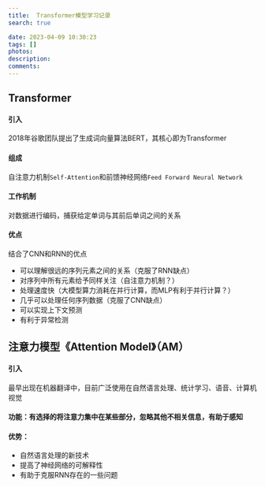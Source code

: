 ```yaml
---
title:  Transformer模型学习记录
search: true

date: 2023-04-09 10:30:23
tags: []
photos:
description:
comments:
---
```



## Transformer
#### 引入
2018年谷歌团队提出了生成词向量算法BERT，其核心即为Transformer
#### 组成
自注意力机制`Self-Attention`和前馈神经网络`Feed Forward Neural Network`
#### 工作机制
对数据进行编码，捕获给定单词与其前后单词之间的关系
#### 优点
结合了CNN和RNN的优点
- 可以理解很远的序列元素之间的关系（克服了RNN缺点）
- 对序列中所有元素给予同样关注（自注意力机制？）
- 处理速度快（大模型算力消耗在并行计算，而MLP有利于并行计算？）
- 几乎可以处理任何序列数据（克服了CNN缺点）
- 可以实现上下文预测
- 有利于异常检测



## 注意力模型《Attention Model》（AM）
#### 引入
最早出现在机器翻译中，目前广泛使用在自然语言处理、统计学习、语音、计算机视觉
#### 功能：有选择的将注意力集中在某些部分，忽略其他不相关信息，有助于感知
#### 优势：
- 自然语言处理的新技术
- 提高了神经网络的可解释性
- 有助于克服RNN存在的一些问题